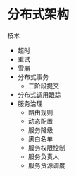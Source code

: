 # 分布式架构


技术
- 超时
- 重试
- 雪崩
- 分布式事务
    - 二阶段提交
- 分布式调用跟踪
- 服务治理
    - 路由规则
    - 动态配置
    - 服务降级
    - 黑白名单
    - 服务权限控制
    - 服务负责人
    - 服务资源调度
